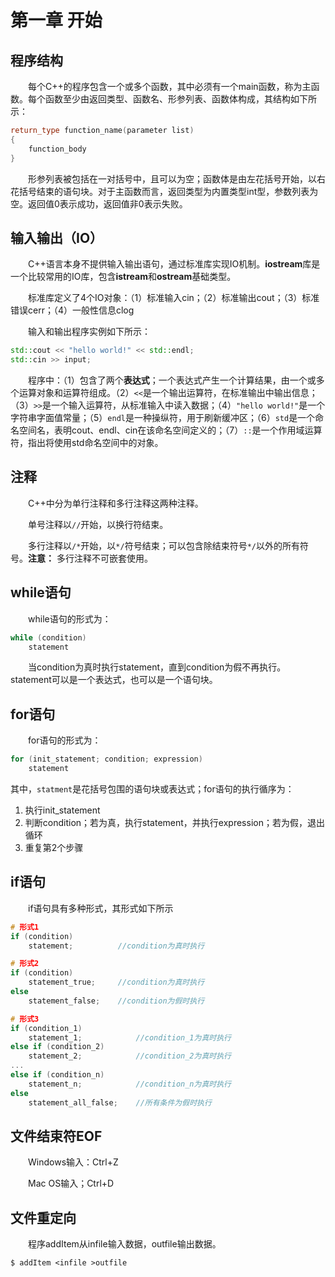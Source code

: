 # 第一章 开始

## 程序结构
　　每个C++的程序包含一个或多个函数，其中必须有一个main函数，称为主函数。每个函数至少由返回类型、函数名、形参列表、函数体构成，其结构如下所示：
```C++
return_type function_name(parameter list)
{
    function_body
}
```
　　形参列表被包括在一对括号中，且可以为空；函数体是由左花括号开始，以右花括号结束的语句块。对于主函数而言，返回类型为内置类型int型，参数列表为空。返回值0表示成功，返回值非0表示失败。

## 输入输出（IO）
　　C++语言本身不提供输入输出语句，通过标准库实现IO机制。**iostream**库是一个比较常用的IO库，包含**istream**和**ostream**基础类型。

　　标准库定义了4个IO对象：（1）标准输入cin；（2）标准输出cout；（3）标准错误cerr；（4）一般性信息clog

　　输入和输出程序实例如下所示：
```C++
std::cout << "hello world!" << std::endl;
std::cin >> input;
```
　　程序中：（1）包含了两个**表达式**；一个表达式产生一个计算结果，由一个或多个运算对象和运算符组成。（2）`<<`是一个输出运算符，在标准输出中输出信息；（3）`>>`是一个输入运算符，从标准输入中读入数据；（4）`"hello world!"`是一个字符串字面值常量；（5）`endl`是一种操纵符，用于刷新缓冲区；（6）`std`是一个命名空间名，表明cout、endl、cin在该命名空间定义的；（7）`::`是一个作用域运算符，指出将使用std命名空间中的对象。

## 注释
　　C++中分为单行注释和多行注释这两种注释。

　　单号注释以`//`开始，以换行符结束。

　　多行注释以`/*`开始，以`*/`符号结束；可以包含除结束符号`*/`以外的所有符号。**注意：** 多行注释不可嵌套使用。

## while语句
　　while语句的形式为：
```C++
while (condition)
    statement
```
　　当condition为真时执行statement，直到condition为假不再执行。statement可以是一个表达式，也可以是一个语句块。

## for语句
　　for语句的形式为：
```C++
for (init_statement; condition; expression)
    statement
```
其中，`statment`是花括号包围的语句块或表达式；for语句的执行循序为：
1. 执行init_statement
2. 判断condition；若为真，执行statement，并执行expression；若为假，退出循环
3. 重复第2个步骤

## if语句
　　if语句具有多种形式，其形式如下所示
```C++
# 形式1
if (condition)
    statement;          //condition为真时执行

# 形式2
if (condition)
    statement_true;     //condition为真时执行
else
    statement_false;    //condition为假时执行

# 形式3
if (condition_1)
    statement_1;            //condition_1为真时执行
else if (condition_2)
    statement_2;            //condition_2为真时执行
...
else if (condition_n)
    statement_n;            //condition_n为真时执行
else
    statement_all_false;    //所有条件为假时执行
```

## 文件结束符EOF
　　Windows输入：Ctrl+Z

　　Mac OS输入；Ctrl+D


## 文件重定向
　　程序addItem从infile输入数据，outfile输出数据。
```shell
$ addItem <infile >outfile
```